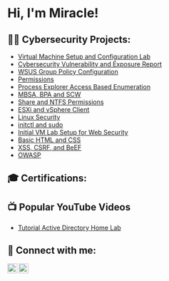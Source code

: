 <h1>Hi, I'm Miracle! </h1>

<h2>👨‍💻 Cybersecurity Projects:</h2>

 - [Virtual Machine Setup and Configuration Lab](https://github.com/oxMdee/Virtual-Machine-Setup-and-Configuration-Lab/blob/main/README.md)
 - [Cybersecurity Vulnerability and Exposure Report](https://github.com/oxMdee/Cybersecurity-Vulnerability-and-Exposure-Report)
 - [WSUS Group Policy Configuration](https://github.com/oxMdee/WSUS-Group-Policy-Configuration/blob/main/README.md)
 - [Permissions](https://github.com/oxMdee/Windows-Permissions-Lab-Exercise)
 - [Process Explorer Access Based Enumeration](https://github.com/oxMdee/Process-Explorer-Access-Based-Enumeration/blob/main/README.md)
 - [MBSA, BPA and SCW](https://github.com/oxMdee/MBSA-BPA-and-SCW/blob/main/README.md)
 - [Share and NTFS Permissions](https://github.com/oxMdee/Share-and-NTFS-Permissions-Configuration/blob/main/README.md)
 - [ESXi and vSphere Client](https://github.com/oxMdee/ESXi-and-vSphere-Client-Configuration/blob/main/README.md)
 - [Linux Security](https://github.com/oxMdee/Linux-Security/blob/main/README.md)
 - [initctl and sudo](https://github.com/oxMdee/initctl-and-sudo/blob/main/README.md)
 - [Initial VM Lab Setup for Web Security](https://github.com/oxMdee/Initial-VM-Lab-Setup-for-Web-Security/blob/main/README.md)
 - [Basic HTML and CSS](https://github.com/oxMdee/Basic-HTML-CSS/blob/main/README.md)
 - [XSS, CSRF, and BeEF](https://github.com/oxMdee/Basic-Web-Security/blob/main/README.md)
 - [OWASP](https://github.com/oxMdee/OWASP-Top-Ten-Attacks/blob/main/README.md)

<h2> 🎓 Certifications: </h2>

<h2>📺 Popular YouTube Videos</h2>

- [Tutorial Active Directory Home Lab](https://www.youtube.com/watch?v=a83ASGn_V_s)

<h2> 🤳 Connect with me:</h2>

[<img align="left" alt="JoshMadakor | YouTube" width="22px" src="https://cdn.jsdelivr.net/npm/simple-icons@v3/icons/youtube.svg" />][youtube]

[<img align="left" alt="Miracle Anameke | LinkedIn" width="22px" src="https://cdn.jsdelivr.net/npm/simple-icons@v3/icons/linkedin.svg" />][linkedin]


[youtube]: https://www.youtube.com/c/joshmadakor
[linkedin]: https://www.linkedin.com/in/miracle-anameke-ba601820b

<!--
**joshmadakor1/joshmadakor1** is a ✨ _special_ ✨ repository because its `README.md` (this file) appears on your GitHub profile.

Here are some ideas to get you started:

- 🔭 I’m currently working on ...
- 🌱 I’m currently learning ...
- 👯 I’m looking to collaborate on ...
- 🤔 I’m looking for help with ...
- 💬 Ask me about ...
- 📫 How to reach me: ...
- 😄 Pronouns: ...
- ⚡ Fun fact: ...
-->
